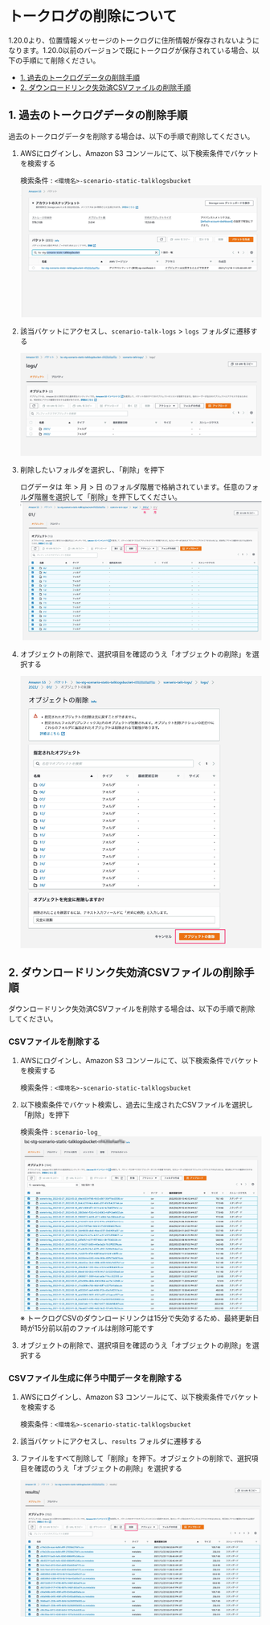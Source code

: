 # トークログの削除について

1.20.0より、位置情報メッセージのトークログに住所情報が保存されないようになります。1.20.0以前のバージョンで既にトークログが保存されている場合、以下の手順にて削除ください。 

- [1. 過去のトークログデータの削除手順](#1-過去のトークログデータの削除手順)
- [2. ダウンロードリンク失効済CSVファイルの削除手順](#2-ダウンロードリンク失効済CSVファイルの削除手順)

## 1. 過去のトークログデータの削除手順

過去のトークログデータを削除する場合は、以下の手順で削除してください。


1. AWSにログインし、Amazon S3 コンソールにて、以下検索条件でバケットを検索する

    検索条件 : `<環境名>-scenario-static-talklogsbucket`
    ![トークログデータ削除 バケット検索](./images/del_talklogs_bucket_search.jpg)


2. 該当バケットにアクセスし、`scenario-talk-logs` > `logs` フォルダに遷移する

    ![トークログデータ削除 ログフォルダ階層](./images/del_talklogs_bucket_folder.jpg)


3. 削除したいフォルダを選択し、「削除」を押下

    ログデータは 年 > 月 > 日 のフォルダ階層で格納されています。任意のフォルダ階層を選択して「削除」を押下してください。
    ![トークログデータ 削除対象選択](./images/del_talklogs_bucket_select.jpg)


4. オブジェクトの削除で、選択項目を確認のうえ「オブジェクトの削除」を選択する

    ![トークログデータ 削除](./images/del_talklogs_bucket_delete.jpg)


## 2. ダウンロードリンク失効済CSVファイルの削除手順

ダウンロードリンク失効済CSVファイルを削除する場合は、以下の手順で削除してください。

### CSVファイルを削除する

1. AWSにログインし、Amazon S3 コンソールにて、以下検索条件でバケットを検索する

    検索条件 : `<環境名>-scenario-static-talklogsbucket`


2. 以下検索条件でバケット検索し、過去に生成されたCSVファイルを選択し「削除」を押下

    検索条件 : `scenario-log_`
    ![トークログ CSV削除](./images/del_talklogs_expired_csv_1.jpg)
    ※ トークログCSVのダウンロードリンクは15分で失効するため、最終更新日時が15分前以前のファイルは削除可能です

3. オブジェクトの削除で、選択項目を確認のうえ「オブジェクトの削除」を選択する


### CSVファイル生成に伴う中間データを削除する

1. AWSにログインし、Amazon S3 コンソールにて、以下検索条件でバケットを検索する

    検索条件 : `<環境名>-scenario-static-talklogsbucket`


2. 該当バケットにアクセスし、`results` フォルダに遷移する


3. ファイルをすべて削除して「削除」を押下。オブジェクトの削除で、選択項目を確認のうえ「オブジェクトの削除」を選択する

    ![トークログ CSV削除](./images/del_talklogs_expired_csv2.jpg)
